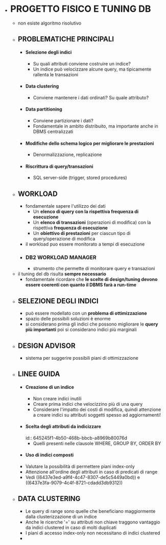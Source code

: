 - # PROGETTO FISICO E TUNING DB
	- non esiste algoritmo risolutivo
	- ## PROBLEMATICHE PRINCIPALI
		- #### Selezione degli indici
			- Su quali attributi conviene costruire un indice?
			- Un indice può velocizzare alcune query, ma tipicamente rallenta le transazioni
		- #### Data clustering
			- Conviene mantenere i dati ordinati? Su quale attributo?
		- #### Data partitioning
			- Conviene partizionare i dati?
			- Fondamentale in ambito distribuito, ma importante anche in DBMS centralizzati
		- #### Modifiche dello schema logico per migliorare le prestazioni
			- Denormalizzazione, replicazione
		- #### Riscrittura di query/transazioni
			- SQL server-side (trigger, stored procedures)
	- ## WORKLOAD
		- fondamentale sapere l'utilizzo dei dati
			- Un **elenco di query con la rispettiva frequenza di esecuzione**
			- Un **elenco di transazioni** (operazioni di modifica) con la rispettiva **frequenza di esecuzione**
			- Un **obiettivo di prestazioni** per ciascun tipo di query/operazione di modifica
		- il workload puo essere monitorato a tempi di esecuzione
		- ### DB2 WORKLOAD MANAGER
			- strumento che permette di monitorare query e transazioni
	- il tuning del db risulta **sempre necessario**
		- fondamentale ricordare che **le scelte di design/tuning devono essere coerenti con quanto il DBMS farà a run-time**
	- ## SELEZIONE DEGLI INDICI
		- può essere modellato con un **problema di ottimizzazione**
		- spazio delle possibili soluzioni è enorme
		- si considerano prima gli indici che possono migliorare le **query più importanti** poi si considerano indici più marginali
	- ## DESIGN ADVISOR
		- sistema per suggerire possibili piani di ottimizzazione
	- ## LINEE GUIDA
		- #### Creazione di un indice
			- Non creare indici inutili
			- Creare prima indici che velocizzino più di una query
			- Considerare l'impatto dei costi di modifica, quindi attenzione a creare
			  indici su attributi soggetti spesso ad aggiornamenti!
		- #### Scelta degli attributi da indicizzare
		  id:: 645245f1-4b50-468b-bbcb-a8969b80076d
			- Quelli presenti nelle clausole WHERE, GROUP BY, ORDER BY
		- #### Uso di indici composti
		- Valutare la possibilità di permettere piani index-only
		- Attenzione all'ordine degli attributi in caso di predicati di range
		- Vedi ((6437e3ed-a9f4-4c47-8307-de5c5449a0bd))  e ((6437e3fa-9079-4c4f-8721-cdadd3db9312))
	- ## DATA CLUSTERING
		- Le query di range sono quelle che beneficiano maggiormente dalla clusterizzazione di un indice
		- Anche le ricerche '=' su attributi non chiave traggono vantaggio da indici clustered in caso di molti duplicati
		- I piani di accesso index-only non necessitano di indici clustered
		-